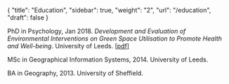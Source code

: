 {
    "title": "Education",
    "sidebar": true,
    "weight": "2",
    "url": "/education",
    "draft": false
}

PhD in Psychology, Jan 2018.  *Development and Evaluation of Environmental Interventions on Green Space Utilisation to Promote Health and Well-being*. University of Leeds. [[pdf]](http://etheses.whiterose.ac.uk/19839/)

MSc in Geographical Information Systems, 2014. University of Leeds.

BA in Geography, 2013. University of Sheffield.



